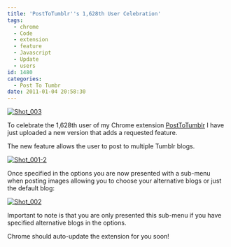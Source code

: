 ```yaml
---
title: 'PostToTumblr''s 1,628th User Celebration'
tags:
  - chrome
  - Code
  - extension
  - feature
  - Javascript
  - Update
  - users
id: 1480
categories:
  - Post To Tumbr
date: 2011-01-04 20:58:30
---
```


[![](https://mikecann.co.uk/wp-content/uploads/2011/01/Shot_003.png "Shot_003")](https://mikecann.co.uk/wp-content/uploads/2011/01/Shot_003.png)

To celebrate the 1,628th user of my Chrome extension [PostToTumblr](https://chrome.google.com/extensions/detail/dbpicbbcpanckagpdjflgojlknomoiah) I have just uploaded a new version that adds a requested feature.

The new feature allows the user to post to multiple Tumblr blogs.

[![](https://mikecann.co.uk/wp-content/uploads/2011/01/Shot_001-2-276x300.png "Shot_001-2")](https://mikecann.co.uk/wp-content/uploads/2011/01/Shot_001-2.png)

Once specified in the options you are now presented with a sub-menu when posting images allowing you to choose your alternative blogs or just the default blog:

[![](https://mikecann.co.uk/wp-content/uploads/2011/01/Shot_002.png "Shot_002")](https://mikecann.co.uk/wp-content/uploads/2011/01/Shot_002.png)

Important to note is that you are only presented this sub-menu if you have specified alternative blogs in the options.

Chrome should auto-update the extension for you soon!